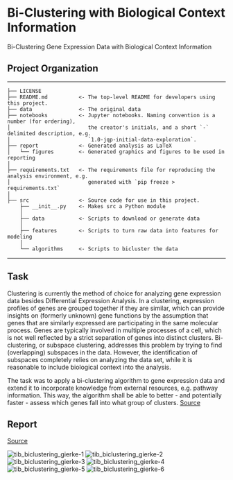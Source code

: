 # Bi-Clustering with Biological Context Information

Bi-Clustering Gene Expression Data with Biological Context Information

## Project Organization
--------

    ├── LICENSE
    ├── README.md          <- The top-level README for developers using this project.
    ├── data               <- The original data
    ├── notebooks          <- Jupyter notebooks. Naming convention is a number (for ordering),
    │                         the creator's initials, and a short `-` delimited description, e.g.
    │                         `1.0-jqp-initial-data-exploration`.
    ├── report             <- Generated analysis as LaTeX
    │   └── figures        <- Generated graphics and figures to be used in reporting
    │
    ├── requirements.txt   <- The requirements file for reproducing the analysis environment, e.g.
    │                         generated with `pip freeze > requirements.txt`
    │
    ├── src                <- Source code for use in this project.
        ├── __init__.py    <- Makes src a Python module
        │
        ├── data           <- Scripts to download or generate data
        │
        ├── features       <- Scripts to turn raw data into features for modeling
        │
        └── algorithms     <- Scripts to bicluster the data

--------


## Task

Clustering is currently the method of choice for analyzing gene expression data besides Differential Expression Analysis. In a clustering, expression profiles of genes are grouped together if they are similar, which can provide insights on (formerly unknown) gene functions by the assumption that genes that are similarly expressed are participating in the same molecular process. Genes are typically involved in multiple processes of a cell, which is not well reflected by a strict separation of genes into distinct clusters. Bi-clustering, or subspace clustering, addresses this problem by trying to find (overlapping) subspaces in the data. However, the identification of subspaces completely relies on analyzing the data set, while it is reasonable to include biological context into the analysis.

The task was to apply a bi-clustering algorithm to gene expression data and extend it to incorporate knowledge from external resources, e.g. pathway information. This way, the algorithm shall be able to better - and potentially faster - assess which genes fall into what group of clusters. [Source](https://hpi.de/plattner/teaching/winter-term-201718/trends-in-bioinformatics.html)

## Report
[Source](https://github.com/WGierke/bicluster_gene_expressions/blob/master/report/report.pdf)  

![tib_biclustering_gierke-1](https://user-images.githubusercontent.com/6676439/38811147-26e564a8-4189-11e8-8c9d-5f6201442aa7.jpg)
![tib_biclustering_gierke-2](https://user-images.githubusercontent.com/6676439/38811146-26cb6e04-4189-11e8-89b0-ec49d47aa785.jpg)
![tib_biclustering_gierke-3](https://user-images.githubusercontent.com/6676439/38811145-26b0f8bc-4189-11e8-9cfa-09608fa89412.jpg)
![tib_biclustering_gierke-4](https://user-images.githubusercontent.com/6676439/38811150-2717f5e4-4189-11e8-8c01-ab7f4f91fa01.jpg)
![tib_biclustering_gierke-5](https://user-images.githubusercontent.com/6676439/38811149-270047d2-4189-11e8-90c0-b49549651bb0.jpg)
![tib_biclustering_gierke-6](https://user-images.githubusercontent.com/6676439/38811151-27328904-4189-11e8-9a71-94056ba7902f.jpg)
